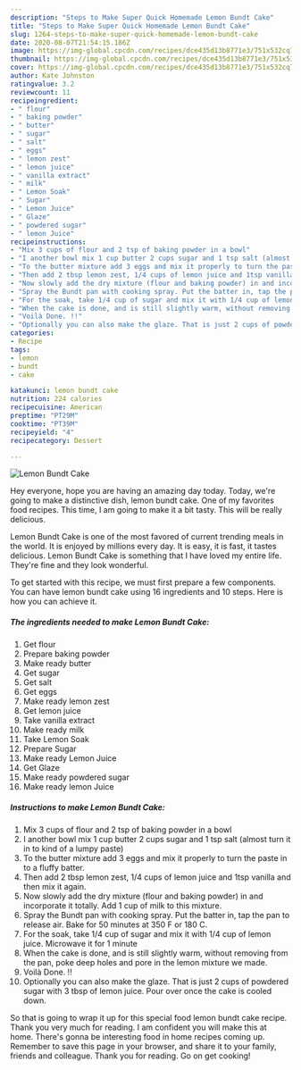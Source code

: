 ```yaml
---
description: "Steps to Make Super Quick Homemade Lemon Bundt Cake"
title: "Steps to Make Super Quick Homemade Lemon Bundt Cake"
slug: 1264-steps-to-make-super-quick-homemade-lemon-bundt-cake
date: 2020-08-07T21:54:15.186Z
image: https://img-global.cpcdn.com/recipes/dce435d13b8771e3/751x532cq70/lemon-bundt-cake-recipe-main-photo.jpg
thumbnail: https://img-global.cpcdn.com/recipes/dce435d13b8771e3/751x532cq70/lemon-bundt-cake-recipe-main-photo.jpg
cover: https://img-global.cpcdn.com/recipes/dce435d13b8771e3/751x532cq70/lemon-bundt-cake-recipe-main-photo.jpg
author: Kate Johnston
ratingvalue: 3.2
reviewcount: 11
recipeingredient:
- " flour"
- " baking powder"
- " butter"
- " sugar"
- " salt"
- " eggs"
- " lemon zest"
- " lemon juice"
- " vanilla extract"
- " milk"
- " Lemon Soak"
- " Sugar"
- " Lemon Juice"
- " Glaze"
- " powdered sugar"
- " lemon Juice"
recipeinstructions:
- "Mix 3 cups of flour and 2 tsp of baking powder in a bowl"
- "I another bowl mix 1 cup butter 2 cups sugar and 1 tsp salt (almost turn it in to kind of a lumpy paste)"
- "To the butter mixture add 3 eggs and mix it properly to turn the paste in to a fluffy batter."
- "Then add 2 tbsp lemon zest, 1/4 cups of lemon juice and 1tsp vanilla and then mix it again."
- "Now slowly add the dry mixture (flour and baking powder) in and incorporate it totally. Add 1 cup of milk to this mixture."
- "Spray the Bundt pan with cooking spray. Put the batter in, tap the pan to release air. Bake for 50 minutes at 350 F or 180 C."
- "For the soak, take 1/4 cup of sugar and mix it with 1/4 cup of lemon juice. Microwave it for 1 minute"
- "When the cake is done, and is still slightly warm, without removing from the pan, poke deep holes and pore in the lemon mixture we made."
- "Voilà Done. !!"
- "Optionally you can also make the glaze. That is just 2 cups of powdered sugar with 3 tbsp of lemon juice. Pour over once the cake is cooled down."
categories:
- Recipe
tags:
- lemon
- bundt
- cake

katakunci: lemon bundt cake 
nutrition: 224 calories
recipecuisine: American
preptime: "PT29M"
cooktime: "PT39M"
recipeyield: "4"
recipecategory: Dessert

---
```



![Lemon Bundt Cake](https://img-global.cpcdn.com/recipes/dce435d13b8771e3/751x532cq70/lemon-bundt-cake-recipe-main-photo.jpg)

Hey everyone, hope you are having an amazing day today. Today, we're going to make a distinctive dish, lemon bundt cake. One of my favorites food recipes. This time, I am going to make it a bit tasty. This will be really delicious.



Lemon Bundt Cake is one of the most favored of current trending meals in the world. It is enjoyed by millions every day. It is easy, it is fast, it tastes delicious. Lemon Bundt Cake is something that I have loved my entire life. They're fine and they look wonderful.


To get started with this recipe, we must first prepare a few components. You can have lemon bundt cake using 16 ingredients and 10 steps. Here is how you can achieve it.

<!--inarticleads1-->

##### The ingredients needed to make Lemon Bundt Cake:

1. Get  flour
1. Prepare  baking powder
1. Make ready  butter
1. Get  sugar
1. Get  salt
1. Get  eggs
1. Make ready  lemon zest
1. Get  lemon juice
1. Take  vanilla extract
1. Make ready  milk
1. Take  Lemon Soak
1. Prepare  Sugar
1. Make ready  Lemon Juice
1. Get  Glaze
1. Make ready  powdered sugar
1. Make ready  lemon Juice




<!--inarticleads2-->

##### Instructions to make Lemon Bundt Cake:

1. Mix 3 cups of flour and 2 tsp of baking powder in a bowl
1. I another bowl mix 1 cup butter 2 cups sugar and 1 tsp salt (almost turn it in to kind of a lumpy paste)
1. To the butter mixture add 3 eggs and mix it properly to turn the paste in to a fluffy batter.
1. Then add 2 tbsp lemon zest, 1/4 cups of lemon juice and 1tsp vanilla and then mix it again.
1. Now slowly add the dry mixture (flour and baking powder) in and incorporate it totally. Add 1 cup of milk to this mixture.
1. Spray the Bundt pan with cooking spray. Put the batter in, tap the pan to release air. Bake for 50 minutes at 350 F or 180 C.
1. For the soak, take 1/4 cup of sugar and mix it with 1/4 cup of lemon juice. Microwave it for 1 minute
1. When the cake is done, and is still slightly warm, without removing from the pan, poke deep holes and pore in the lemon mixture we made.
1. Voilà Done. !!
1. Optionally you can also make the glaze. That is just 2 cups of powdered sugar with 3 tbsp of lemon juice. Pour over once the cake is cooled down.




So that is going to wrap it up for this special food lemon bundt cake recipe. Thank you very much for reading. I am confident you will make this at home. There's gonna be interesting food in home recipes coming up. Remember to save this page in your browser, and share it to your family, friends and colleague. Thank you for reading. Go on get cooking!
